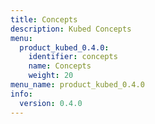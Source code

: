 ```yaml
---
title: Concepts
description: Kubed Concepts
menu:
  product_kubed_0.4.0:
    identifier: concepts
    name: Concepts
    weight: 20
menu_name: product_kubed_0.4.0
info:
  version: 0.4.0
---
```


